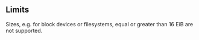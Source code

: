 
Limits
------

Sizes, e.g. for block devices or filesystems, equal or greater than 16 EiB are
not supported.

